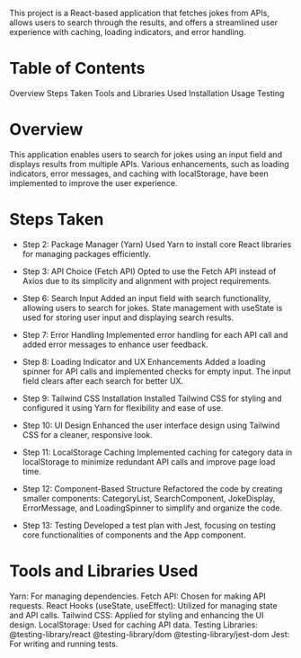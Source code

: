 This project is a React-based application that fetches jokes from APIs, allows users to search through the results, and offers a streamlined user experience with caching, loading indicators, and error handling.

# Table of Contents
Overview
Steps Taken
Tools and Libraries Used
Installation
Usage
Testing
# Overview
This application enables users to search for jokes using an input field and displays results from multiple APIs. Various enhancements, such as loading indicators, error messages, and caching with localStorage, have been implemented to improve the user experience.

# Steps Taken
- Step 2: Package Manager (Yarn)
Used Yarn to install core React libraries for managing packages efficiently.

- Step 3: API Choice (Fetch API)
Opted to use the Fetch API instead of Axios due to its simplicity and alignment with project requirements.

- Step 6: Search Input
Added an input field with search functionality, allowing users to search for jokes. State management with useState is used for storing user input and displaying search results.

- Step 7: Error Handling
Implemented error handling for each API call and added error messages to enhance user feedback.

- Step 8: Loading Indicator and UX Enhancements
Added a loading spinner for API calls and implemented checks for empty input. The input field clears after each search for better UX.

- Step 9: Tailwind CSS Installation
Installed Tailwind CSS for styling and configured it using Yarn for flexibility and ease of use.

- Step 10: UI Design
Enhanced the user interface design using Tailwind CSS for a cleaner, responsive look.

- Step 11: LocalStorage Caching
Implemented caching for category data in localStorage to minimize redundant API calls and improve page load time.

- Step 12: Component-Based Structure
Refactored the code by creating smaller components: CategoryList, SearchComponent, JokeDisplay, ErrorMessage, and LoadingSpinner to simplify and organize the code.

- Step 13: Testing
Developed a test plan with Jest, focusing on testing core functionalities of components and the App component.

# Tools and Libraries Used
Yarn: For managing dependencies.
Fetch API: Chosen for making API requests.
React Hooks (useState, useEffect): Utilized for managing state and API calls.
Tailwind CSS: Applied for styling and enhancing the UI design.
LocalStorage: Used for caching API data.
Testing Libraries:
@testing-library/react
@testing-library/dom
@testing-library/jest-dom
Jest: For writing and running tests.
